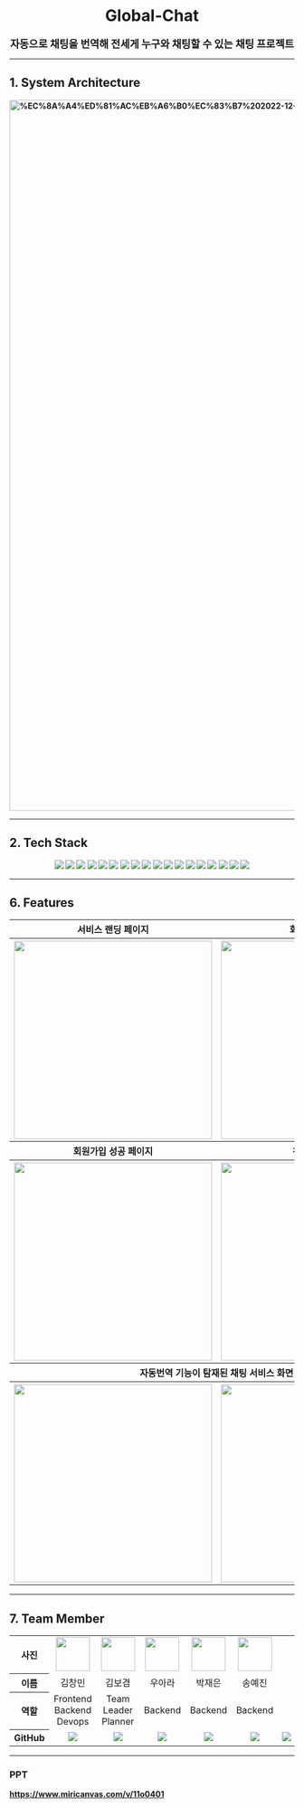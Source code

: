 <h1 align="center">
    Global-Chat
</h1>


<div align="center" style="font-size:18px">
<b> 자동으로 채팅을 번역해 전세게 누구와 채팅할 수 있는 채팅 프로젝트 <br>
</div>
<hr>

## 1. System Architecture
<img width="1257" alt="%EC%8A%A4%ED%81%AC%EB%A6%B0%EC%83%B7%202022-12-12%20%EC%98%A4%ED%9B%84%202 10 54" src="https://user-images.githubusercontent.com/59727077/209300273-17bab886-ac66-4e8b-9c11-3d7543b1f931.png">


<hr>

## 2. Tech Stack
<div align =center> 
  <img src="https://img.shields.io/badge/Docker-2496ED?style=for-the-badge&logo=docker&logoColor=white"> 
  <img src="https://img.shields.io/badge/Amazon EC2-FF9900?style=for-the-badge&logo=amazon%20ec2&logoColor=black">
  <img src="https://img.shields.io/badge/Amazon S3-569A31?style=for-the-badge&logo=amazon%20s3&logoColor=black">
  <img src="https://img.shields.io/badge/Amazon RDS-527FFF?style=for-the-badge&logo=amazon%20rds&logoColor=black">
  <img src="https://img.shields.io/badge/NGINX-009639?style=for-the-badge&logo=nginx&logoColor=black">
  <img src="https://img.shields.io/badge/react-61DAFB?style=for-the-badge&logo=react&logoColor=black">
  <img src="https://img.shields.io/badge/javascript-F7DF1E?style=for-the-badge&logo=javascript&logoColor=black">
  <img src="https://img.shields.io/badge/FastAPI-009688?style=for-the-badge&logo=FastAPI&logoColor=white">
  <img src="https://img.shields.io/badge/gunicorn-499848?style=for-the-badge&logo=gunicorn&logoColor=black">
  <img src="https://img.shields.io/badge/python-3776AB?style=for-the-badge&logo=python&logoColor=white">
  <img src="https://img.shields.io/badge/Google Translate-4285F4?style=for-the-badge&logo=Google Trnaslate&logoColor=white">
  <img src="https://img.shields.io/badge/rabbitMQ-FF6600?style=for-the-badge&logo=rabbitmq&logoColor=white">
  <img src="https://img.shields.io/badge/celery-37814A?style=for-the-badge&logo=celery&logoColor=black">
  <img src="https://img.shields.io/badge/mysql-4479A1?style=for-the-badge&logo=mysql&logoColor=white">
  <img src="https://img.shields.io/badge/Tensorflow-FF6F00?style=for-the-badge&logo=Tensorflow&logoColor=white">
  <img src="https://img.shields.io/badge/swagger-85EA2D?style=for-the-badge&logo=swagger&logoColor=black">
  <img src="https://img.shields.io/badge/Git-73398D?style=for-the-badge&logo=git&logoColor=white">
   <img src="https://img.shields.io/badge/notion-000000?style=for-the-badge&logo=notion&logoColor=white">
</div>
<hr>


## 6. Features
<table  style="text-align: center; width=950px">
    <tbody>
        <tr>
          <th style="text-align: center;">서비스 랜딩 페이지</th>
          <th style="text-align: center;">회원가입 페이지</th>
        </tr>
      </tbody>
      <tbody>
        <tr>
          <th><img src="https://user-images.githubusercontent.com/59727077/209297223-046b14d0-b939-4646-947e-891b11237fab.png" height="350px"/></th>
          <th><img src="https://user-images.githubusercontent.com/59727077/209297273-89de3a59-53aa-476c-a8d1-9130d91e6147.png" height="350px"/></th>
        </tr>
      </tbody>
      <tbody>
      <tr>
          <th style="text-align: center;">회원가입 성공 페이지</th>
          <th style="text-align: center;">친구 추가 기능</th>
        </tr>
      </tbody>
      <tbody>
        <tr>
          <th><img src="https://user-images.githubusercontent.com/59727077/209298157-705e6561-fc6f-46dc-b662-8736378f2b81.png" height="350px"/></th>
          <th><img src="https://user-images.githubusercontent.com/59727077/209298804-f7e329ae-adff-4849-8429-25e674e9f5c5.png" height="350px"/></th>
        </tr>
      </tbody>
      <tbody>
      <tr>
          <th colspan="2" style="text-align: center;">자동번역 기능이 탐재된 채팅 서비스 화면</th>
        </tr>
      </tbody>
      <tbody>
        <tr>
          <th><img src="https://user-images.githubusercontent.com/59727077/209298783-fb7cd6df-7336-42a1-8d0d-0857734a315b.png" height="350px"/></th>
          <th><img src="https://user-images.githubusercontent.com/59727077/209298804-f7e329ae-adff-4849-8429-25e674e9f5c5.png" height="350px"/></th>
        </tr>
      </tbody>
    </table>

<hr>
    
## 7. Team Member
<table width="950px">
    <thead>
    </thead>
    <tbody>
    <tr>
        <th>사진</th>
        <td width="100" align="center">
            <a href="https://github.com/changminkim-329">
                <img src="https://avatars.githubusercontent.com/u/59727077?v=4" width="60" height="60">
            </a>
        </td>
        <td width="100" align="center">
            <a href="https://github.com/seedspirit">
                <img src="https://avatars.githubusercontent.com/u/109015852?v=4" width="60" height="60">
            </a>
        </td>
        <td width="100" align="center">
            <a href="https://github.com/bjo6300">
                <img src="https://avatars.githubusercontent.com/u/70627982?v=4" width="60" height="60">
            </a>
        </td>
        <td width="100" align="center">
            <a href="https://github.com/gmlrude">
                <img src="https://avatars.githubusercontent.com/u/101381901?v=4" width="60" height="60">
            </a>
        </td>
        <td width="100" align="center">
            <a href="https://github.com/Haaein">
                <img src="https://avatars.githubusercontent.com/u/103196409?v=4" width="60" height="60">
            </a>
        </td>
    </tr>
    <tr>
        <th>이름</th>
        <td width="100" align="center">김창민</td>
        <td width="100" align="center">김보겸</td>
        <td width="100" align="center">우아라</td>
        <td width="100" align="center">박재은</td>
        <td width="100" align="center">송예진</td>
    </tr>
    <tr>
        <th>역할</th>
        <td width="150" align="center">
            Frontend<br>
            Backend<br>
            Devops<br>
        </td>
        <td width="150" align="center">
            Team Leader<br>
            Planner<br>
        </td>
        <td width="150" align="center">
            Backend<br>
        </td>
        <td width="150" align="center">
            Backend<br>
        </td>
        <td width="150" align="center">
            Backend<br>
        </td>
    </tr>
    <tr>
        <th>GitHub</th>
        <td width="100" align="center">
            <a href="https://github.com/KoneJ">
                <img src="http://img.shields.io/badge/KoneJ-green?style=social&logo=github"/>
            </a>
        </td>
        <td width="100" align="center">
            <a href="https://github.com/seedspirit">
                <img src="http://img.shields.io/badge/seedspirit-green?style=social&logo=github"/>
            </a>
        </td>
        <td width="100" align="center">
            <a href="https://github.com/bjo6300">  
                <img src="http://img.shields.io/badge/bjo6300-green?style=social&logo=github"/>
            </a>
        </td>
        <td width="100" align="center">
            <a href="https://github.com/woo-ara">
                <img src="http://img.shields.io/badge/gmlrude-green?style=social&logo=github"/>
            </a>
        </td>
        <td width="100" align="center">
            <a href="https://github.com/yejin">
                <img src="http://img.shields.io/badge/Haaein-green?style=social&logo=github"/>
            </a>
        </td>
         <td width="100" align="center">
            <a href="https://github.com/changminkim-329">
                <img src="http://img.shields.io/badge/changminkim-329-green?style=social&logo=github"/>
            </a>
    </tr>
    </tbody>
</table>
<hr>

### PPT
https://www.miricanvas.com/v/11o0401
